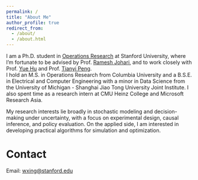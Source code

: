 ```yaml
---
permalink: /
title: "About Me"
author_profile: true
redirect_from: 
  - /about/
  - /about.html
---
```


I am a Ph.D. student in [Operations Research](https://or.stanford.edu/) at Stanford University, where I’m fortunate to be advised by Prof. [Ramesh Johari](https://web.stanford.edu/~rjohari/), and to work closely with Prof. [Yue Hu](https://gsb-faculty.stanford.edu/yue-hu/) and Prof. [Tianyi Peng](https://tianyipeng.github.io/).  
I hold an M.S. in Operations Research from Columbia University and a B.S.E. in Electrical and Computer Engineering with a minor in Data Science from the University of Michigan - Shanghai Jiao Tong University Joint Institute. I also spent time as a research intern at CMU Heinz College and Microsoft Research Asia.  

My research interests lie broadly in stochastic modeling and decision-making under uncertainty, with a focus on experimental design, causal inference, and policy evaluation. On the applied side, I am interested in developing practical algorithms for simulation and optimization.

Contact
======
Email: wxing@stanford.edu